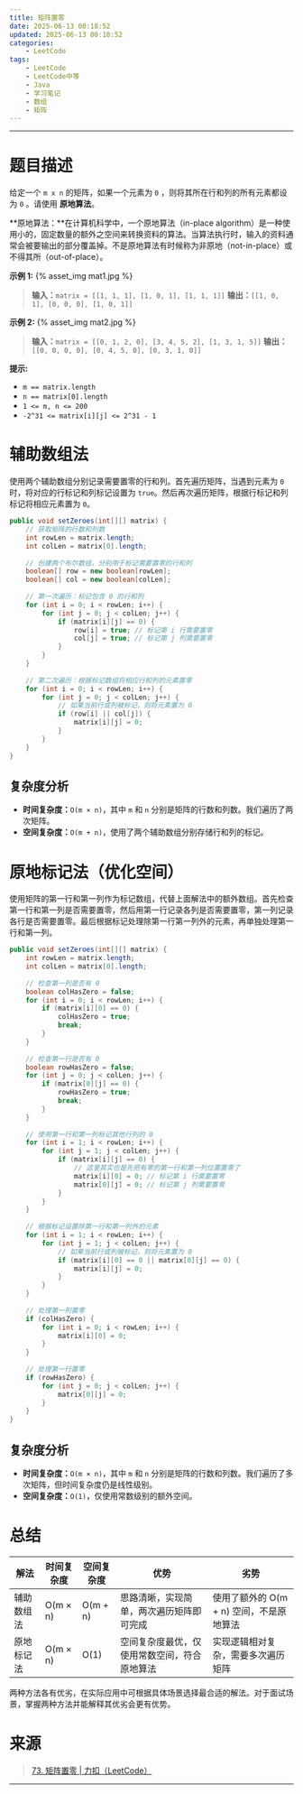 ```yaml
---
title: 矩阵置零
date: 2025-06-13 00:18:52
updated: 2025-06-13 00:18:52
categories:
    - LeetCode
tags:
    - LeetCode
    - LeetCode中等
    - Java
    - 学习笔记
    - 数组
    - 矩阵
---
```

---

# 题目描述

给定一个 `m x n` 的矩阵，如果一个元素为 `0` ，则将其所在行和列的所有元素都设为 `0` 。请使用 **原地算法**。

**原地算法：**在计算机科学中，一个原地算法（in-place algorithm）是一种使用小的，固定数量的额外之空间来转换资料的算法。当算法执行时，输入的资料通常会被要输出的部分覆盖掉。不是原地算法有时候称为非原地（not-in-place）或不得其所（out-of-place）。

**示例 1:**
{% asset_img mat1.jpg %}
> **输入：**`matrix = [[1, 1, 1], [1, 0, 1], [1, 1, 1]]`
> **输出：**`[[1, 0, 1], [0, 0, 0], [1, 0, 1]]`

**示例 2:**
{% asset_img mat2.jpg %}
> **输入：**`matrix = [[0, 1, 2, 0], [3, 4, 5, 2], [1, 3, 1, 5]]`
> **输出：**`[[0, 0, 0, 0], [0, 4, 5, 0], [0, 3, 1, 0]]`

**提示:**
* `m == matrix.length`
* `n == matrix[0].length`
* `1 <= m, n <= 200`
* `-2^31 <= matrix[i][j] <= 2^31 - 1`

<!-- more -->

# 辅助数组法

使用两个辅助数组分别记录需要置零的行和列。首先遍历矩阵，当遇到元素为 `0` 时，将对应的行标记和列标记设置为 `true`。然后再次遍历矩阵，根据行标记和列标记将相应元素置为 `0`。

```java
public void setZeroes(int[][] matrix) {
    // 获取矩阵的行数和列数
    int rowLen = matrix.length;
    int colLen = matrix[0].length;
    
    // 创建两个布尔数组，分别用于标记需要置零的行和列
    boolean[] row = new boolean[rowLen];
    boolean[] col = new boolean[colLen];
    
    // 第一次遍历：标记包含 0 的行和列
    for (int i = 0; i < rowLen; i++) {
        for (int j = 0; j < colLen; j++) {
            if (matrix[i][j] == 0) {
                row[i] = true; // 标记第 i 行需要置零
                col[j] = true; // 标记第 j 列需要置零
            }
        }
    }
    
    // 第二次遍历：根据标记数组将相应行和列的元素置零
    for (int i = 0; i < rowLen; i++) {
        for (int j = 0; j < colLen; j++) {
            // 如果当前行或列被标记，则将元素置为 0
            if (row[i] || col[j]) {
                matrix[i][j] = 0;
            }
        }
    }
}
```

## 复杂度分析

* **时间复杂度：**`O(m × n)`，其中 `m` 和 `n` 分别是矩阵的行数和列数。我们遍历了两次矩阵。
* **空间复杂度：**`O(m + n)`，使用了两个辅助数组分别存储行和列的标记。

# 原地标记法（优化空间）

使用矩阵的第一行和第一列作为标记数组，代替上面解法中的额外数组。首先检查第一行和第一列是否需要置零，然后用第一行记录各列是否需要置零，第一列记录各行是否需要置零。最后根据标记处理除第一行第一列外的元素，再单独处理第一行和第一列。

```java
public void setZeroes(int[][] matrix) {
    int rowLen = matrix.length;
    int colLen = matrix[0].length;
    
    // 检查第一列是否有 0
    boolean colHasZero = false;
    for (int i = 0; i < rowLen; i++) {
        if (matrix[i][0] == 0) {
            colHasZero = true;
            break;
        }
    }
    
    // 检查第一行是否有 0
    boolean rowHasZero = false;
    for (int j = 0; j < colLen; j++) {
        if (matrix[0][j] == 0) {
            rowHasZero = true;
            break;
        }
    }
    
    // 使用第一行和第一列标记其他行列的 0
    for (int i = 1; i < rowLen; i++) {
        for (int j = 1; j < colLen; j++) {
            if (matrix[i][j] == 0) {
                // 这里其实也是先把有零的第一行和第一列位置置零了
                matrix[i][0] = 0; // 标记第 i 行需要置零
                matrix[0][j] = 0; // 标记第 j 列需要置零
            }
        }
    }
    
    // 根据标记设置除第一行和第一列外的元素
    for (int i = 1; i < rowLen; i++) {
        for (int j = 1; j < colLen; j++) {
            // 如果当前行或列被标记，则将元素置为 0
            if (matrix[i][0] == 0 || matrix[0][j] == 0) {
                matrix[i][j] = 0;
            }
        }
    }
    
    // 处理第一列置零
    if (colHasZero) {
        for (int i = 0; i < rowLen; i++) {
            matrix[i][0] = 0;
        }
    }
    
    // 处理第一行置零
    if (rowHasZero) {
        for (int j = 0; j < colLen; j++) {
            matrix[0][j] = 0;
        }
    }
}
```

## 复杂度分析

* **时间复杂度：**`O(m × n)`，其中 `m` 和 `n` 分别是矩阵的行数和列数。我们遍历了多次矩阵，但时间复杂度仍是线性级别。
* **空间复杂度：**`O(1)`，仅使用常数级别的额外空间。

# 总结

| 解法         | 时间复杂度   | 空间复杂度  | 优势                                      | 劣势                                   |
| ----------- | ----------- | ----------- | ---------------------------------------- | -------------------------------------- |
| 辅助数组法   | O(m × n)    | O(m + n)    | 思路清晰，实现简单，两次遍历矩阵即可完成     | 使用了额外的 O(m + n) 空间，不是原地算法 |
| 原地标记法   | O(m × n)    | O(1)        | 空间复杂度最优，仅使用常数空间，符合原地算法 | 实现逻辑相对复杂，需要多次遍历矩阵        |

两种方法各有优劣，在实际应用中可根据具体场景选择最合适的解法。对于面试场景，掌握两种方法并能解释其优劣会更有优势。

# 来源

> [73. 矩阵置零 | 力扣（LeetCode）][1]

---

[1]: https://leetcode.cn/problems/set-matrix-zeroes/description/ "73. 矩阵置零 | 力扣（LeetCode）"
